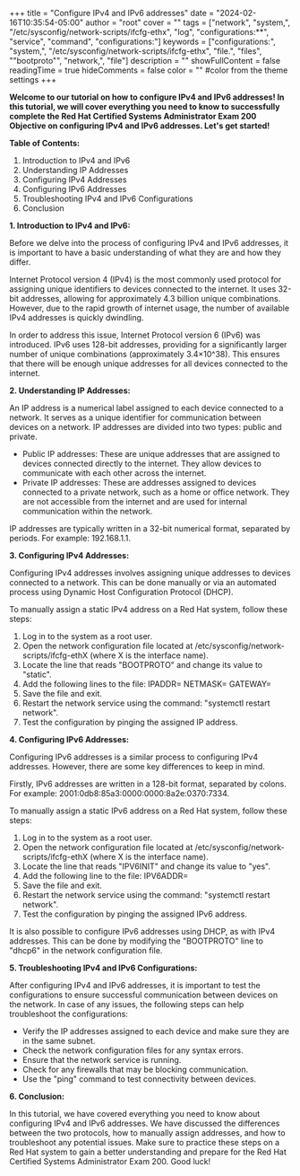 +++
title = "Configure IPv4 and IPv6 addresses"
date = "2024-02-16T10:35:54-05:00"
author = "root"
cover = ""
tags = ["network", "system,", "/etc/sysconfig/network-scripts/ifcfg-ethx", "log", "configurations:**", "service", "command", "configurations:"]
keywords = ["configurations:", "system,", "/etc/sysconfig/network-scripts/ifcfg-ethx", "file.", "files", ""bootproto"", "network,", "file"]
description = ""
showFullContent = false
readingTime = true
hideComments = false
color = "" #color from the theme settings
+++


**Welcome to our tutorial on how to configure IPv4 and IPv6 addresses! In this tutorial, we will cover everything you need to know to successfully complete the Red Hat Certified Systems Administrator Exam 200 Objective on configuring IPv4 and IPv6 addresses. Let's get started!**

**Table of Contents:**
1. Introduction to IPv4 and IPv6
2. Understanding IP Addresses
3. Configuring IPv4 Addresses
4. Configuring IPv6 Addresses
5. Troubleshooting IPv4 and IPv6 Configurations
6. Conclusion

**1. Introduction to IPv4 and IPv6:**

Before we delve into the process of configuring IPv4 and IPv6 addresses, it is important to have a basic understanding of what they are and how they differ.

Internet Protocol version 4 (IPv4) is the most commonly used protocol for assigning unique identifiers to devices connected to the internet. It uses 32-bit addresses, allowing for approximately 4.3 billion unique combinations. However, due to the rapid growth of internet usage, the number of available IPv4 addresses is quickly dwindling.

In order to address this issue, Internet Protocol version 6 (IPv6) was introduced. IPv6 uses 128-bit addresses, providing for a significantly larger number of unique combinations (approximately 3.4×10^38). This ensures that there will be enough unique addresses for all devices connected to the internet.

**2. Understanding IP Addresses:**

An IP address is a numerical label assigned to each device connected to a network. It serves as a unique identifier for communication between devices on a network. IP addresses are divided into two types: public and private.

- Public IP addresses: These are unique addresses that are assigned to devices connected directly to the internet. They allow devices to communicate with each other across the internet.
- Private IP addresses: These are addresses assigned to devices connected to a private network, such as a home or office network. They are not accessible from the internet and are used for internal communication within the network.

IP addresses are typically written in a 32-bit numerical format, separated by periods. For example: 192.168.1.1.

**3. Configuring IPv4 Addresses:**

Configuring IPv4 addresses involves assigning unique addresses to devices connected to a network. This can be done manually or via an automated process using Dynamic Host Configuration Protocol (DHCP).

To manually assign a static IPv4 address on a Red Hat system, follow these steps:

1. Log in to the system as a root user.
2. Open the network configuration file located at /etc/sysconfig/network-scripts/ifcfg-ethX (where X is the interface name).
3. Locate the line that reads "BOOTPROTO" and change its value to "static".
4. Add the following lines to the file:
    IPADDR=<desired IP address>
    NETMASK=<desired subnet mask>
    GATEWAY=<desired default gateway>
5. Save the file and exit.
6. Restart the network service using the command: "systemctl restart network".
7. Test the configuration by pinging the assigned IP address.

**4. Configuring IPv6 Addresses:**

Configuring IPv6 addresses is a similar process to configuring IPv4 addresses. However, there are some key differences to keep in mind.

Firstly, IPv6 addresses are written in a 128-bit format, separated by colons. For example: 2001:0db8:85a3:0000:0000:8a2e:0370:7334.

To manually assign a static IPv6 address on a Red Hat system, follow these steps:

1. Log in to the system as a root user.
2. Open the network configuration file located at /etc/sysconfig/network-scripts/ifcfg-ethX (where X is the interface name).
3. Locate the line that reads "IPV6INIT" and change its value to "yes".
4. Add the following line to the file:
    IPV6ADDR=<desired IPv6 address>
5. Save the file and exit.
6. Restart the network service using the command: "systemctl restart network".
7. Test the configuration by pinging the assigned IPv6 address.

It is also possible to configure IPv6 addresses using DHCP, as with IPv4 addresses. This can be done by modifying the "BOOTPROTO" line to "dhcp6" in the network configuration file.

**5. Troubleshooting IPv4 and IPv6 Configurations:**

After configuring IPv4 and IPv6 addresses, it is important to test the configurations to ensure successful communication between devices on the network. In case of any issues, the following steps can help troubleshoot the configurations:

- Verify the IP addresses assigned to each device and make sure they are in the same subnet.
- Check the network configuration files for any syntax errors.
- Ensure that the network service is running.
- Check for any firewalls that may be blocking communication.
- Use the "ping" command to test connectivity between devices.

**6. Conclusion:**

In this tutorial, we have covered everything you need to know about configuring IPv4 and IPv6 addresses. We have discussed the differences between the two protocols, how to manually assign addresses, and how to troubleshoot any potential issues. Make sure to practice these steps on a Red Hat system to gain a better understanding and prepare for the Red Hat Certified Systems Administrator Exam 200. Good luck!